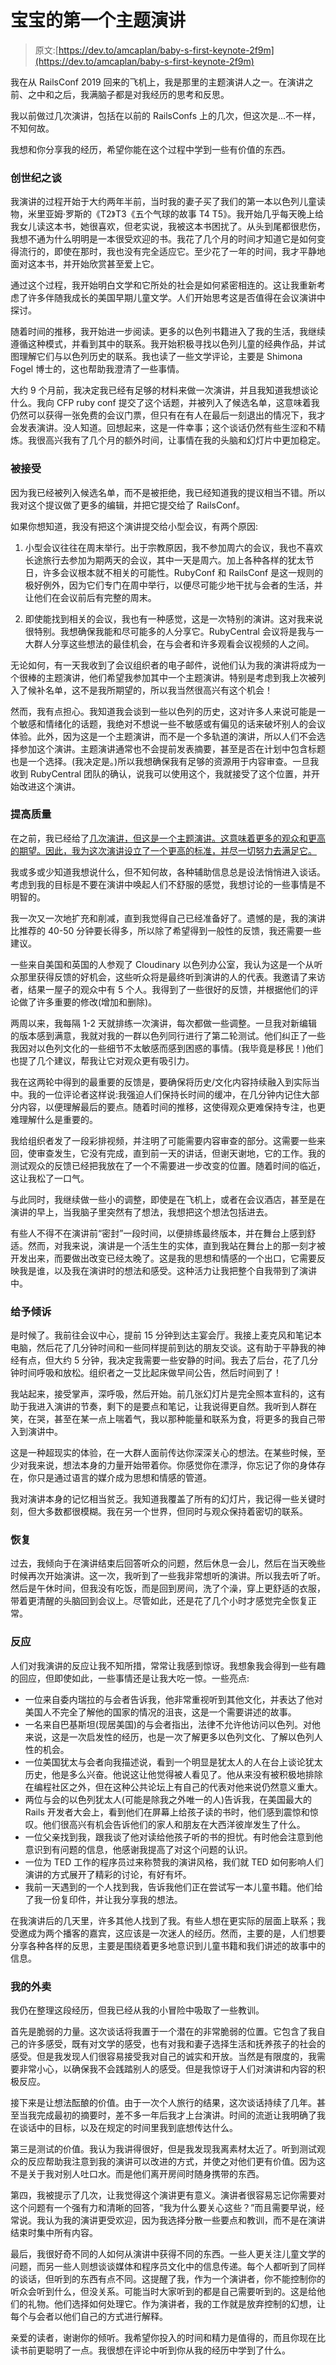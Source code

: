 # 宝宝的第一个主题演讲

> 原文:[https://dev.to/amcaplan/baby-s-first-keynote-2f9m](https://dev.to/amcaplan/baby-s-first-keynote-2f9m)

我在从 RailsConf 2019 回来的飞机上，我是那里的主题演讲人之一。在演讲之前、之中和之后，我满脑子都是对我经历的思考和反思。

我以前做过几次演讲，包括在以前的 RailsConfs 上的几次，但这次是...不一样，不知何故。

我想和你分享我的经历，希望你能在这个过程中学到一些有价值的东西。

### [](#genesis-of-the-talk)创世纪之谈

我演讲的过程开始于大约两年半前，当时我的妻子买了我们的第一本以色列儿童读物，米里亚姆·罗斯的《T2》T3《五个气球的故事 T4 T5》。我开始几乎每天晚上给我女儿读这本书，她很喜欢，但老实说，我被这本书困扰了。从头到尾都很悲伤，我想不通为什么明明是一本很受欢迎的书。我花了几个月的时间才知道它是如何变得流行的，即使在那时，我也没有完全适应它。至少花了一年的时间，我才平静地面对这本书，并开始欣赏甚至爱上它。

通过这个过程，我开始明白文学和它所处的社会是如何紧密相连的。这让我重新考虑了许多伴随我成长的美国早期儿童文学。人们开始思考这是否值得在会议演讲中探讨。

随着时间的推移，我开始进一步阅读。更多的以色列书籍进入了我的生活，我继续遵循这种模式，并看到其中的联系。我开始积极寻找以色列儿童的经典作品，并试图理解它们与以色列历史的联系。我也读了一些文学评论，主要是 Shimona Fogel 博士的，这也帮助我澄清了一些事情。

大约 9 个月前，我决定我已经有足够的材料来做一次演讲，并且我知道我想谈论什么。我向 CFP ruby conf 提交了这个话题，并被列入了候选名单，这意味着我仍然可以获得一张免费的会议门票，但只有在有人在最后一刻退出的情况下，我才会发表演讲。没人知道。回想起来，这是一件幸事；这个谈话仍然有些生涩和不精炼。我很高兴我有了几个月的额外时间，让事情在我的头脑和幻灯片中更加稳定。

### [](#getting-accepted)被接受

因为我已经被列入候选名单，而不是被拒绝，我已经知道我的提议相当不错。所以我对这个提议做了更多的编辑，并把它提交给了 RailsConf。

如果你想知道，我没有把这个演讲提交给小型会议，有两个原因:

1.  小型会议往往在周末举行。出于宗教原因，我不参加周六的会议，我也不喜欢长途旅行去参加为期两天的会议，其中一天是周六。加上各种各样的犹太节日，许多会议根本就不相关的可能性。RubyConf 和 RailsConf 是这一规则的极好例外，因为它们专门在周中举行，以便尽可能少地干扰与会者的生活，并让他们在会议前后有完整的周末。

2.  即使能找到相关的会议，我也有一种感觉，这是一次特别的演讲。这对我来说很特别。我想确保我能和尽可能多的人分享它。RubyCentral 会议将是我与一大群人分享这些想法的最佳机会，在与会者和许多观看会议视频的人之间。

无论如何，有一天我收到了会议组织者的电子邮件，说他们认为我的演讲将成为一个很棒的主题演讲，他们希望我参加其中一个主题演讲。特别是考虑到我上次被列入了候补名单，这不是我所期望的，所以我当然很高兴有这个机会！

然而，我有点担心。我知道我会谈到一些以色列的历史，这对许多人来说可能是一个敏感和情绪化的话题，我绝对不想说一些不敏感或有偏见的话来破坏别人的会议体验。此外，因为这是一个主题演讲，而不是一个多轨道的演讲，所以人们不会选择参加这个演讲。主题演讲通常也不会提前发表摘要，甚至是否在计划中包含标题也是一个选择。(我决定是。)所以我想确保我有足够的资源用于内容审查。一旦我收到 RubyCentral 团队的确认，说我可以使用这个，我就接受了这个位置，并开始改进这个演讲。

### [](#cranking-up-the-quality)提高质量

在之前，我已经给了[几次演讲，但这是一个主题演讲。这意味着更多的观众和更高的期望。因此，我为这次演讲设立了一个更高的标准，并尽一切努力去满足它。](https://amcaplan.ninja/talks)

我或多或少知道我想说什么，但不知何故，各种辅助信息总是设法悄悄进入谈话。考虑到我的目标是不要在演讲中唤起人们不舒服的感觉，我想讨论的一些事情是不明智的。

我一次又一次地扩充和削减，直到我觉得自己已经准备好了。遗憾的是，我的演讲比推荐的 40-50 分钟要长得多，所以除了希望得到一般性的反馈，我还需要一些建议。

一些来自美国和英国的人参观了 Cloudinary 以色列办公室，我认为这是一个从听众那里获得反馈的好机会，这些听众将是最终听到演讲的人的代表。我邀请了来访者，结果一屋子的观众中有 5 个人。我得到了一些很好的反馈，并根据他们的评论做了许多重要的修改(增加和删除)。

两周以来，我每隔 1-2 天就排练一次演讲，每次都做一些调整。一旦我对新编辑的版本感到满意，我就对我的一群以色列同行进行了第二轮测试。他们纠正了一些我因对以色列文化的一些细节不太敏感而感到困惑的事情。(我毕竟是移民！)他们也提了几个建议，帮我让它对观众更有吸引力。

我在这两轮中得到的最重要的反馈是，要确保将历史/文化内容持续融入到实际当中。我的一位评论者这样说:我强迫人们保持长时间的缓冲，在几分钟内记住大部分内容，以便理解最后的要点。随着时间的推移，这使得观众更难保持专注，也更难理解什么是重要的。

我给组织者发了一段彩排视频，并注明了可能需要内容审查的部分。这需要一些来回，使审查发生，它没有完成，直到前一天的讲话，但谢天谢地，它的工作。我的测试观众的反馈已经把我放在了一个不需要进一步改变的位置。随着时间的临近，这让我松了一口气。

与此同时，我继续做一些小的调整，即使是在飞机上，或者在会议酒店，甚至是在演讲的早上，当我脑子里突然有了想法，我想把这个想法包括进去。

有些人不得不在演讲前“密封”一段时间，以便排练最终版本，并在舞台上感到舒适。然而，对我来说，演讲是一个活生生的实体，直到我站在舞台上的那一刻才被开发出来，而要做出改变已经太晚了。这是我的思想和情感的一个出口，它需要反映我是谁，以及我在演讲时的想法和感受。这种活力让我把整个自我带到了演讲中。

### [](#giving-the-talk)给予倾诉

是时候了。我前往会议中心，提前 15 分钟到达主宴会厅。我接上麦克风和笔记本电脑，然后花了几分钟时间和一些同样提前到达的朋友交谈。这有助于平静我的神经有点，但大约 5 分钟，我决定我需要一些安静的时间。我去了后台，花了几分钟时间呼吸和放松。组织者之一艾比起床做早间公告，然后时间到了！

我站起来，接受掌声，深呼吸，然后开始。前几张幻灯片是完全照本宣科的，这有助于我进入演讲的节奏，剩下的是要点和笔记，让我说得更自然。我听到人群在笑，在哭，甚至在某一点上喘着气，我以那种能量和联系为食，将更多的我自己带入到演讲中。

这是一种超现实的体验，在一大群人面前传达你深深关心的想法。在某些时候，至少对我来说，想法本身的力量开始带着你。你感觉你在漂浮，你忘记了你的身体存在，你只是通过语言的媒介成为思想和情感的管道。

我对演讲本身的记忆相当贫乏。我知道我覆盖了所有的幻灯片，我记得一些关键时刻，但大多数都很模糊。我在另一个世界，但同时与观众保持着密切的联系。

### [](#recovery)恢复

过去，我倾向于在演讲结束后回答听众的问题，然后休息一会儿，然后在当天晚些时候再次开始演讲。这一次，我听到了一些我非常想听的演讲。所以我去听了听。然后是午休时间，但我没有吃饭，而是回到房间，洗了个澡，穿上更舒适的衣服，带着更清醒的头脑回到会议上。尽管如此，还是花了几个小时才感觉完全恢复正常。

### [](#reactions)反应

人们对我演讲的反应让我不知所措，常常让我感到惊讶。我想象我会得到一些有趣的回应，但即使如此，一些事情还是让我大吃一惊。一些亮点:

*   一位来自委内瑞拉的与会者告诉我，他非常重视听到其他文化，并表达了他对美国人不完全了解他的国家的情况的沮丧，这是一个需要讲述的故事。
*   一名来自巴基斯坦(现居美国)的与会者指出，法律不允许他访问以色列。对他来说，这是一次启发性的经历，也是一次了解更多以色列文化、了解以色列人性的机会。
*   一位美国犹太与会者向我描述说，看到一个明显是犹太人的人在台上谈论犹太历史，他是多么兴奋。他说这让他觉得被人看见了。他从来没有被积极地排除在编程社区之外，但在这种公共论坛上有自己的代表对他来说仍然意义重大。
*   两位与会的以色列犹太人(可能是除我之外唯一的人)告诉我，在美国最大的 Rails 开发者大会上，看到他们在屏幕上给孩子读的书时，他们感到震惊和惊叹。他们很高兴有机会告诉他们的家人和朋友在大西洋彼岸发生了什么。
*   一位父亲找到我，跟我谈了他对读给他孩子听的书的担忧。有时他会注意到他意识到有问题的信息，他感谢我提高了对这个问题的认识。
*   一位为 TED 工作的程序员过来称赞我的演讲风格，我们就 TED 如何影响人们演讲的方式展开了精彩的讨论，有好有坏。
*   我前一天遇到的一个人找到我，告诉我他们正在尝试写一本儿童书籍。他们给了我一份复印件，并让我分享我的想法。

在我演讲后的几天里，许多其他人找到了我。有些人想在更实际的层面上联系；我受邀成为两个播客的嘉宾，这应该是一次迷人的经历。然而，主要的是，人们想要分享各种各样的反思，主要是围绕着更多地意识到儿童书籍和我们讲述的故事中的信息。

### [](#my-takeaways)我的外卖

我仍在整理这段经历，但我已经从我的小冒险中吸取了一些教训。

首先是脆弱的力量。这次谈话将我置于一个潜在的非常脆弱的位置。它包含了我自己的许多感受，既有对文学的感受，也有对我和妻子选择生活和抚养孩子的社会的感受。但是我发现人们很容易接受我对自己的诚实和开放。当然是有限度的，我需要非常小心，以确保我不会践踏别人的感受。但是我惊讶于人们对演讲和内容的积极反应。

接下来是让想法酝酿的价值。由于一次个人旅行的结果，这次谈话持续了几年。甚至当我完成最初的摘要时，差不多一年后我才上台演讲。时间的流逝让我明确了我在谈话中的目标，以及在规定的时间里我到底想传达什么。

第三是测试的价值。我认为我讲得很好，但是我发现我离素材太近了。听到测试观众的反应帮助我注意到我的演讲可以改进的方式，并使之对他们更有价值。因为这不是关于我对别人吐口水。而是他们离开房间时随身携带的东西。

第四，我被提示了几次，让我觉得这个演讲更有意义。演讲者很容易忘记你需要对这个问题有一个强有力和清晰的回答，“我为什么要关心这些？”而且需要早说，经常说。我认为我的演讲更受欢迎，因为我选择分散一些要点和教训，而不是在演讲结束时集中所有内容。

最后，我很好奇不同的人如何从演讲中获得不同的东西。一些人更关注儿童文学的问题，而另一些人则想谈谈媒体和程序员文化中的信息传递。每个人都听到了同样的谈话，但听到的东西有点不同。这提醒了我，作为一个演讲者，你不能控制你的听众会听到什么，但没关系。可能当时大家听到的都是自己需要听到的。这是给他们的礼物。他们选择如何处理它。作为演讲者，我的工作就是放弃控制的幻想，让每个与会者以他们自己的方式进行解释。

亲爱的读者，谢谢你的倾听。我希望你投入的时间和精力是值得的，而且你现在比读书前更聪明了一点。我很想在评论中听到你从我的经历中学到了什么。